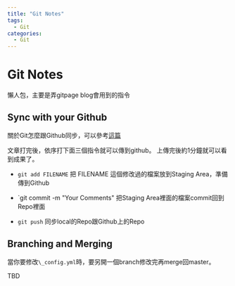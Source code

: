 ```yaml
---
title: "Git Notes"
tags:
  - Git
categories:
  - Git
---
```


# Git Notes
懶人包，主要是弄gitpage blog會用到的指令

## Sync with your Github
關於Git怎麼跟Github同步，可以參考[這篇](https://kingofamani.gitbooks.io/git-teach/content/chapter_2/repo.html)

文章打完後，依序打下面三個指令就可以傳到github。
上傳完後約1分鐘就可以看到成果了。

- `git add FILENAME`
把 FILENAME 這個修改過的檔案放到Staging Area，準備傳到Github

- `git commit -m "Your Comments"
把Staging Area裡面的檔案commit回到Repo裡面

- `git push`
同步local的Repo跟Github上的Repo


## Branching and Merging
當你要修改`\_config.yml`時，要另開一個branch修改完再merge回master。

TBD
